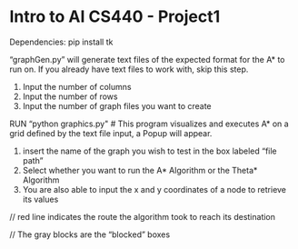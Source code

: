 # Intro to AI CS440 - Project1

Dependencies:
pip install tk



“graphGen.py” will generate text files of the expected format for the A* to run on.
If you already have text files to work with, skip this step.
1. Input the number of columns
2. Input the number of rows
3. Input the number of graph files you want to create


RUN “python graphics.py" # This program visualizes and executes A* on a grid defined by the text file input, a Popup will appear.

1. insert the name of the graph you wish to test in the box labeled “file path”
2. Select whether you want to run the A* Algorithm or the Theta* Algorithm
3. You are also able to input the x and y coordinates of a node to retrieve its values


// red line indicates the route the algorithm took to reach its destination

// The gray blocks are the “blocked” boxes
